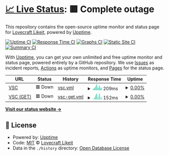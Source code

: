 # [📈 Live Status](https://olivrae.github.io/upptime): <!--live status--> **🟥 Complete outage**

This repository contains the open-source uptime monitor and status page for [Lovecraft Likeit](https://t.me/OliveiraWS), powered by [Upptime](https://github.com/upptime/upptime).

[![Uptime CI](https://github.com/olivrae/upptime/workflows/Uptime%20CI/badge.svg)](https://github.com/olivrae/upptime/actions?query=workflow%3A%22Uptime+CI%22)
[![Response Time CI](https://github.com/olivrae/upptime/workflows/Response%20Time%20CI/badge.svg)](https://github.com/olivrae/upptime/actions?query=workflow%3A%22Response+Time+CI%22)
[![Graphs CI](https://github.com/olivrae/upptime/workflows/Graphs%20CI/badge.svg)](https://github.com/olivrae/upptime/actions?query=workflow%3A%22Graphs+CI%22)
[![Static Site CI](https://github.com/olivrae/upptime/workflows/Static%20Site%20CI/badge.svg)](https://github.com/olivrae/upptime/actions?query=workflow%3A%22Static+Site+CI%22)
[![Summary CI](https://github.com/olivrae/upptime/workflows/Summary%20CI/badge.svg)](https://github.com/olivrae/upptime/actions?query=workflow%3A%22Summary+CI%22)

With [Upptime](https://upptime.js.org), you can get your own unlimited and free uptime monitor and status page, powered entirely by a GitHub repository. We use [Issues](https://github.com/olivrae/upptime/issues) as incident reports, [Actions](https://github.com/olivrae/upptime/actions) as uptime monitors, and [Pages](https://olivrae.github.io/upptime) for the status page.

<!--start: status pages-->
<!-- This summary is generated by Upptime (https://github.com/upptime/upptime) -->
<!-- Do not edit this manually, your changes will be overwritten -->
<!-- prettier-ignore -->
| URL | Status | History | Response Time | Uptime |
| --- | ------ | ------- | ------------- | ------ |
| <img alt="" src="https://icons.duckduckgo.com/ip3/vcods.herokuapp.com.ico" height="13"> [VSC](https://vcods.herokuapp.com/) | 🟥 Down | [vsc.yml](https://github.com/olivrae/upptime/commits/HEAD/history/vsc.yml) | <details><summary><img alt="Response time graph" src="./graphs/vsc/response-time-week.png" height="20"> 209ms</summary><br><a href="https://olivrae.github.io/upptime/history/vsc"><img alt="Response time 255" src="https://img.shields.io/endpoint?url=https%3A%2F%2Fraw.githubusercontent.com%2Folivrae%2Fupptime%2FHEAD%2Fapi%2Fvsc%2Fresponse-time.json"></a><br><a href="https://olivrae.github.io/upptime/history/vsc"><img alt="24-hour response time 173" src="https://img.shields.io/endpoint?url=https%3A%2F%2Fraw.githubusercontent.com%2Folivrae%2Fupptime%2FHEAD%2Fapi%2Fvsc%2Fresponse-time-day.json"></a><br><a href="https://olivrae.github.io/upptime/history/vsc"><img alt="7-day response time 209" src="https://img.shields.io/endpoint?url=https%3A%2F%2Fraw.githubusercontent.com%2Folivrae%2Fupptime%2FHEAD%2Fapi%2Fvsc%2Fresponse-time-week.json"></a><br><a href="https://olivrae.github.io/upptime/history/vsc"><img alt="30-day response time 261" src="https://img.shields.io/endpoint?url=https%3A%2F%2Fraw.githubusercontent.com%2Folivrae%2Fupptime%2FHEAD%2Fapi%2Fvsc%2Fresponse-time-month.json"></a><br><a href="https://olivrae.github.io/upptime/history/vsc"><img alt="1-year response time 255" src="https://img.shields.io/endpoint?url=https%3A%2F%2Fraw.githubusercontent.com%2Folivrae%2Fupptime%2FHEAD%2Fapi%2Fvsc%2Fresponse-time-year.json"></a></details> | <details><summary><a href="https://olivrae.github.io/upptime/history/vsc">0.00%</a></summary><a href="https://olivrae.github.io/upptime/history/vsc"><img alt="All-time uptime 0.29%" src="https://img.shields.io/endpoint?url=https%3A%2F%2Fraw.githubusercontent.com%2Folivrae%2Fupptime%2FHEAD%2Fapi%2Fvsc%2Fuptime.json"></a><br><a href="https://olivrae.github.io/upptime/history/vsc"><img alt="24-hour uptime 0.00%" src="https://img.shields.io/endpoint?url=https%3A%2F%2Fraw.githubusercontent.com%2Folivrae%2Fupptime%2FHEAD%2Fapi%2Fvsc%2Fuptime-day.json"></a><br><a href="https://olivrae.github.io/upptime/history/vsc"><img alt="7-day uptime 0.00%" src="https://img.shields.io/endpoint?url=https%3A%2F%2Fraw.githubusercontent.com%2Folivrae%2Fupptime%2FHEAD%2Fapi%2Fvsc%2Fuptime-week.json"></a><br><a href="https://olivrae.github.io/upptime/history/vsc"><img alt="30-day uptime 0.00%" src="https://img.shields.io/endpoint?url=https%3A%2F%2Fraw.githubusercontent.com%2Folivrae%2Fupptime%2FHEAD%2Fapi%2Fvsc%2Fuptime-month.json"></a><br><a href="https://olivrae.github.io/upptime/history/vsc"><img alt="1-year uptime 0.29%" src="https://img.shields.io/endpoint?url=https%3A%2F%2Fraw.githubusercontent.com%2Folivrae%2Fupptime%2FHEAD%2Fapi%2Fvsc%2Fuptime-year.json"></a></details>
| <img alt="" src="https://icons.duckduckgo.com/ip3/vcods.herokuapp.com.ico" height="13"> [VSC (GET)](https://vcods.herokuapp.com/) | 🟥 Down | [vsc-get.yml](https://github.com/olivrae/upptime/commits/HEAD/history/vsc-get.yml) | <details><summary><img alt="Response time graph" src="./graphs/vsc-get/response-time-week.png" height="20"> 152ms</summary><br><a href="https://olivrae.github.io/upptime/history/vsc-get"><img alt="Response time 204" src="https://img.shields.io/endpoint?url=https%3A%2F%2Fraw.githubusercontent.com%2Folivrae%2Fupptime%2FHEAD%2Fapi%2Fvsc-get%2Fresponse-time.json"></a><br><a href="https://olivrae.github.io/upptime/history/vsc-get"><img alt="24-hour response time 143" src="https://img.shields.io/endpoint?url=https%3A%2F%2Fraw.githubusercontent.com%2Folivrae%2Fupptime%2FHEAD%2Fapi%2Fvsc-get%2Fresponse-time-day.json"></a><br><a href="https://olivrae.github.io/upptime/history/vsc-get"><img alt="7-day response time 152" src="https://img.shields.io/endpoint?url=https%3A%2F%2Fraw.githubusercontent.com%2Folivrae%2Fupptime%2FHEAD%2Fapi%2Fvsc-get%2Fresponse-time-week.json"></a><br><a href="https://olivrae.github.io/upptime/history/vsc-get"><img alt="30-day response time 204" src="https://img.shields.io/endpoint?url=https%3A%2F%2Fraw.githubusercontent.com%2Folivrae%2Fupptime%2FHEAD%2Fapi%2Fvsc-get%2Fresponse-time-month.json"></a><br><a href="https://olivrae.github.io/upptime/history/vsc-get"><img alt="1-year response time 204" src="https://img.shields.io/endpoint?url=https%3A%2F%2Fraw.githubusercontent.com%2Folivrae%2Fupptime%2FHEAD%2Fapi%2Fvsc-get%2Fresponse-time-year.json"></a></details> | <details><summary><a href="https://olivrae.github.io/upptime/history/vsc-get">0.00%</a></summary><a href="https://olivrae.github.io/upptime/history/vsc-get"><img alt="All-time uptime 0.29%" src="https://img.shields.io/endpoint?url=https%3A%2F%2Fraw.githubusercontent.com%2Folivrae%2Fupptime%2FHEAD%2Fapi%2Fvsc-get%2Fuptime.json"></a><br><a href="https://olivrae.github.io/upptime/history/vsc-get"><img alt="24-hour uptime 0.00%" src="https://img.shields.io/endpoint?url=https%3A%2F%2Fraw.githubusercontent.com%2Folivrae%2Fupptime%2FHEAD%2Fapi%2Fvsc-get%2Fuptime-day.json"></a><br><a href="https://olivrae.github.io/upptime/history/vsc-get"><img alt="7-day uptime 0.00%" src="https://img.shields.io/endpoint?url=https%3A%2F%2Fraw.githubusercontent.com%2Folivrae%2Fupptime%2FHEAD%2Fapi%2Fvsc-get%2Fuptime-week.json"></a><br><a href="https://olivrae.github.io/upptime/history/vsc-get"><img alt="30-day uptime 0.00%" src="https://img.shields.io/endpoint?url=https%3A%2F%2Fraw.githubusercontent.com%2Folivrae%2Fupptime%2FHEAD%2Fapi%2Fvsc-get%2Fuptime-month.json"></a><br><a href="https://olivrae.github.io/upptime/history/vsc-get"><img alt="1-year uptime 0.29%" src="https://img.shields.io/endpoint?url=https%3A%2F%2Fraw.githubusercontent.com%2Folivrae%2Fupptime%2FHEAD%2Fapi%2Fvsc-get%2Fuptime-year.json"></a></details>

<!--end: status pages-->

[**Visit our status website →**](https://olivrae.github.io/upptime)

## 📄 License

- Powered by: [Upptime](https://github.com/upptime/upptime)
- Code: [MIT](./LICENSE) © [Lovecraft Likeit](https://t.me/OliveiraWS)
- Data in the `./history` directory: [Open Database License](https://opendatacommons.org/licenses/odbl/1-0/)

